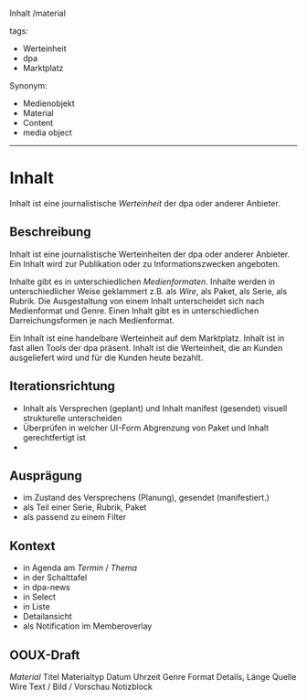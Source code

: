 Inhalt /material

tags:
* Werteinheit
* dpa
* Marktplatz
	
Synonym:
* Medienobjekt
* Material
* Content
* media object
---
# Inhalt
Inhalt ist eine journalistische  *Werteinheit*  der dpa oder anderer Anbieter. 

## Beschreibung
Inhalt ist eine journalistische Werteinheiten der dpa oder anderer Anbieter. Ein Inhalt wird zur Publikation oder zu Informationszwecken angeboten. 

Inhalte gibt es in unterschiedlichen *Medienformaten*. Inhalte werden in unterschiedlicher Weise geklammert z.B.  als *Wire*, als Paket, als Serie, als Rubrik. Die Ausgestaltung von einem Inhalt unterscheidet sich nach Medienformat und Genre.  Einen Inhalt gibt es in unterschiedlichen Darreichungsformen je nach Medienformat.

Ein Inhalt ist eine handelbare Werteinheit auf dem Marktplatz. Inhalt ist in fast allen Tools der dpa präsent. Inhalt ist die Werteinheit, die  an Kunden ausgeliefert wird und für die Kunden heute bezahlt.


## Iterationsrichtung
* Inhalt als Versprechen (geplant) und Inhalt manifest (gesendet) visuell strukturelle unterscheiden
* Überprüfen in welcher UI-Form Abgrenzung von Paket und Inhalt gerechtfertigt ist
* 

## Ausprägung
*  im Zustand des Versprechens (Planung), gesendet (manifestiert.)
* als Teil einer Serie, Rubrik, Paket
* als passend zu einem Filter


## Kontext
* in Agenda am *Termin* / *Thema*
* in der Schalttafel
* in dpa-news
* in Select
* in Liste
* Detailansicht
* als Notification im Memberoverlay

## OOUX-Draft
*Material*
Titel
Materialtyp
Datum
Uhrzeit
Genre
Format Details, Länge
Quelle
Wire
Text / Bild / Vorschau
Notizblock

